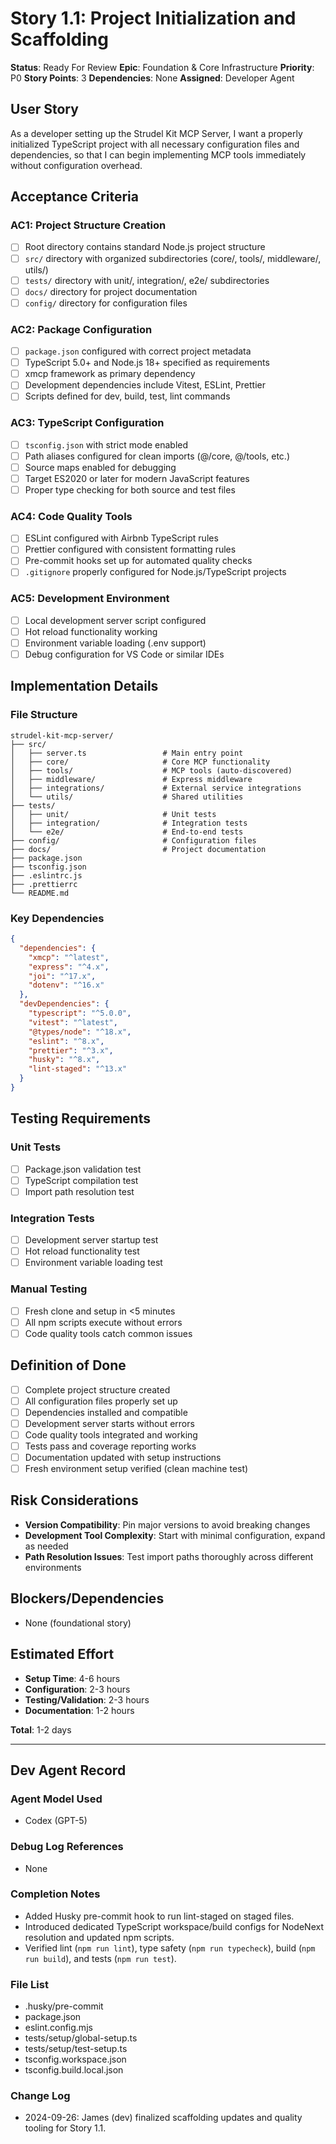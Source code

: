 # Story 1.1: Project Initialization and Scaffolding

**Status**: Ready For Review
**Epic**: Foundation & Core Infrastructure
**Priority**: P0
**Story Points**: 3
**Dependencies**: None
**Assigned**: Developer Agent

## User Story

As a developer setting up the Strudel Kit MCP Server, I want a properly initialized TypeScript project with all necessary configuration files and dependencies, so that I can begin implementing MCP tools immediately without configuration overhead.

## Acceptance Criteria

### AC1: Project Structure Creation

- [ ] Root directory contains standard Node.js project structure
- [ ] `src/` directory with organized subdirectories (core/, tools/, middleware/, utils/)
- [ ] `tests/` directory with unit/, integration/, e2e/ subdirectories
- [ ] `docs/` directory for project documentation
- [ ] `config/` directory for configuration files

### AC2: Package Configuration

- [ ] `package.json` configured with correct project metadata
- [ ] TypeScript 5.0+ and Node.js 18+ specified as requirements
- [ ] xmcp framework as primary dependency
- [ ] Development dependencies include Vitest, ESLint, Prettier
- [ ] Scripts defined for dev, build, test, lint commands

### AC3: TypeScript Configuration

- [ ] `tsconfig.json` with strict mode enabled
- [ ] Path aliases configured for clean imports (@/core, @/tools, etc.)
- [ ] Source maps enabled for debugging
- [ ] Target ES2020 or later for modern JavaScript features
- [ ] Proper type checking for both source and test files

### AC4: Code Quality Tools

- [ ] ESLint configured with Airbnb TypeScript rules
- [ ] Prettier configured with consistent formatting rules
- [ ] Pre-commit hooks set up for automated quality checks
- [ ] `.gitignore` properly configured for Node.js/TypeScript projects

### AC5: Development Environment

- [ ] Local development server script configured
- [ ] Hot reload functionality working
- [ ] Environment variable loading (.env support)
- [ ] Debug configuration for VS Code or similar IDEs

## Implementation Details

### File Structure

```
strudel-kit-mcp-server/
├── src/
│   ├── server.ts                 # Main entry point
│   ├── core/                     # Core MCP functionality
│   ├── tools/                    # MCP tools (auto-discovered)
│   ├── middleware/               # Express middleware
│   ├── integrations/             # External service integrations
│   └── utils/                    # Shared utilities
├── tests/
│   ├── unit/                     # Unit tests
│   ├── integration/              # Integration tests
│   └── e2e/                      # End-to-end tests
├── config/                       # Configuration files
├── docs/                         # Project documentation
├── package.json
├── tsconfig.json
├── .eslintrc.js
├── .prettierrc
└── README.md
```

### Key Dependencies

```json
{
  "dependencies": {
    "xmcp": "^latest",
    "express": "^4.x",
    "joi": "^17.x",
    "dotenv": "^16.x"
  },
  "devDependencies": {
    "typescript": "^5.0.0",
    "vitest": "^latest",
    "@types/node": "^18.x",
    "eslint": "^8.x",
    "prettier": "^3.x",
    "husky": "^8.x",
    "lint-staged": "^13.x"
  }
}
```

## Testing Requirements

### Unit Tests

- [ ] Package.json validation test
- [ ] TypeScript compilation test
- [ ] Import path resolution test

### Integration Tests

- [ ] Development server startup test
- [ ] Hot reload functionality test
- [ ] Environment variable loading test

### Manual Testing

- [ ] Fresh clone and setup in <5 minutes
- [ ] All npm scripts execute without errors
- [ ] Code quality tools catch common issues

## Definition of Done

- [ ] Complete project structure created
- [ ] All configuration files properly set up
- [ ] Dependencies installed and compatible
- [ ] Development server starts without errors
- [ ] Code quality tools integrated and working
- [ ] Tests pass and coverage reporting works
- [ ] Documentation updated with setup instructions
- [ ] Fresh environment setup verified (clean machine test)

## Risk Considerations

- **Version Compatibility**: Pin major versions to avoid breaking changes
- **Development Tool Complexity**: Start with minimal configuration, expand as needed
- **Path Resolution Issues**: Test import paths thoroughly across different environments

## Blockers/Dependencies

- None (foundational story)

## Estimated Effort

- **Setup Time**: 4-6 hours
- **Configuration**: 2-3 hours
- **Testing/Validation**: 2-3 hours
- **Documentation**: 1-2 hours

**Total**: 1-2 days

---

## Dev Agent Record

### Agent Model Used

- Codex (GPT-5)

### Debug Log References

- None

### Completion Notes

- Added Husky pre-commit hook to run lint-staged on staged files.
- Introduced dedicated TypeScript workspace/build configs for NodeNext resolution and updated npm scripts.
- Verified lint (`npm run lint`), type safety (`npm run typecheck`), build (`npm run build`), and tests (`npm run test`).

### File List

- .husky/pre-commit
- package.json
- eslint.config.mjs
- tests/setup/global-setup.ts
- tests/setup/test-setup.ts
- tsconfig.workspace.json
- tsconfig.build.local.json

### Change Log

- 2024-09-26: James (dev) finalized scaffolding updates and quality tooling for Story 1.1.
